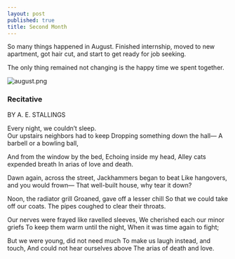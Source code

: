 ```yaml
---
layout: post
published: true
title: Second Month
---
```

So many things happened in August. Finished internship, moved to new apartment, got hair cut, and start to get ready for job seeking. 

The only thing remained not changing is the happy time we spent together.


![august.png]({{site.baseurl}}/img/august.png)


### Recitative
BY A. E. STALLINGS

Every night, we couldn’t sleep.   
Our upstairs neighbors had to keep 
Dropping something down the hall— 
A barbell or a bowling ball, 

And from the window by the bed, 
Echoing inside my head, 
Alley cats expended breath 
In arias of love and death. 

Dawn again, across the street, 
Jackhammers began to beat 
Like hangovers, and you would frown— 
That well-built house, why tear it down? 

Noon, the radiator grill 
Groaned, gave off a lesser chill 
So that we could take off our coats. 
The pipes coughed to clear their throats. 

Our nerves were frayed like ravelled sleeves, 
We cherished each our minor griefs 
To keep them warm until the night, 
When it was time again to fight; 

But we were young, did not need much 
To make us laugh instead, and touch, 
And could not hear ourselves above 
The arias of death and love.
